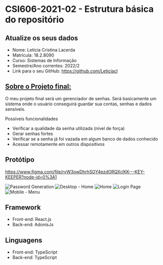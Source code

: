 # **CSI606-2021-02 - Estrutura básica do repositório**

## Atualize os seus dados

- Nome:  Letícia Cristina Lacerda
- Matrícula: 18.2.8090
- Curso: Sistemas de Informação
- Semestre/Ano correntes: 2022/2
- Link para o seu GitHub: https://github.com/Leticiacl

## [Sobre o Projeto final:](./Projeto/README.md)

O meu projeto final será um gerenciador de senhas.
Será basicamente um sistema onde o usuário conseguirá guardar sua contas, senhas e dados sensíveis. 

Possíveis funcionalidades

- Verificar a qualidade da senha utilizada (nível de força) 
- Gerar senhas fortes
- Verificar se a senha já foi vazada em algum banco de dados conhecido
- Acessar remotamente em outros dispositivos

## Protótipo
https://www.figma.com/file/rvW3owDhrhSGY4ezdORQXr/KK---KEY-KEEPER?node-id=0%3A1

![Password Generation](https://user-images.githubusercontent.com/64208473/215272025-b08b6f1a-19f0-4bb3-874a-61efe790525f.png)
![Desktop - Home](https://user-images.githubusercontent.com/64208473/215272026-6565f602-d39e-4bb3-b174-2a6e824fec1e.png)
![Home](https://user-images.githubusercontent.com/64208473/215272028-702396b8-7c9b-4876-a641-38a456f0df9f.png)
![Login Page](https://user-images.githubusercontent.com/64208473/215272029-4d174b2e-7bf8-492c-80ba-147323709f21.png)
![Mobile - Menu](https://user-images.githubusercontent.com/64208473/215272030-2cd58129-cc6c-4094-975a-4647cbcdade3.png)

## Framework
- Front-end: React.js
- Back-end: AdonisJs

## Linguagens
- Front-end: TypeScript
- Back-end: TypeScript

